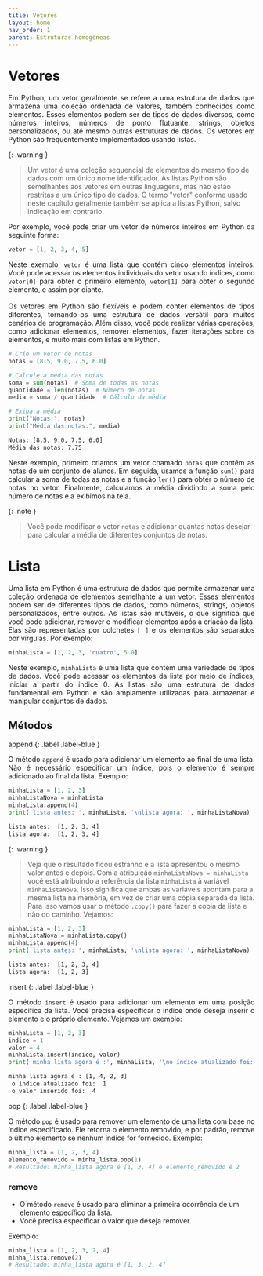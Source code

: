 ```yaml
---
title: Vetores
layout: home
nav_order: 1
parent: Estruturas homogêneas
---
```


<!--Don't delete this script-->
<script src = "https://polyfill.io/v3/polyfill.min.js?features=es6"></script>
<script id = "MathJax-script" async src="https://cdn.jsdelivr.net/npm/mathjax@3/es5/tex-mml-chtml.js"></script>
<!--Don't delete this script-->

<h1>Vetores</h1>

<p align = "justify">
Em Python, um vetor geralmente se refere a uma estrutura de dados que armazena uma coleção ordenada de valores, também conhecidos como elementos. Esses elementos podem ser de tipos de dados diversos, como números inteiros, números de ponto flutuante, strings, objetos personalizados, ou até mesmo outras estruturas de dados. Os vetores em Python são frequentemente implementados usando listas.
</p>

{: .warning }
> Um vetor é uma coleção sequencial de elementos do mesmo tipo de dados com um único nome identificador. As listas Python são semelhantes aos vetores em outras linguagens, mas não estão restritas a um único tipo de dados. O termo "vetor" conforme usado neste capítulo geralmente também se aplica a listas Python, salvo indicação em contrário.

<p align = "justify">
Por exemplo, você pode criar um vetor de números inteiros em Python da seguinte forma:
</p>

```python
vetor = [1, 2, 3, 4, 5]
```

<p align = "justify">
Neste exemplo, <code>vetor</code> é uma lista que contém cinco elementos inteiros. Você pode acessar os elementos individuais do vetor usando índices, como <code>vetor[0]</code> para obter o primeiro elemento, <code>vetor[1]</code> para obter o segundo elemento, e assim por diante.
<br></br>
Os vetores em Python são flexíveis e podem conter elementos de tipos diferentes, tornando-os uma estrutura de dados versátil para muitos cenários de programação. Além disso, você pode realizar várias operações, como adicionar elementos, remover elementos, fazer iterações sobre os elementos, e muito mais com listas em Python.
</p>

```python
# Crie um vetor de notas
notas = [8.5, 9.0, 7.5, 6.0]

# Calcule a média das notas
soma = sum(notas)  # Soma de todas as notas
quantidade = len(notas)  # Número de notas
media = soma / quantidade  # Cálculo da média

# Exiba a média
print("Notas:", notas)
print("Média das notas:", media)
```

```bash
Notas: [8.5, 9.0, 7.5, 6.0]
Média das notas: 7.75
```

<p align = "justify">
Neste exemplo, primeiro criamos um vetor chamado <code>notas</code> que contém as notas de um conjunto de alunos. Em seguida, usamos a função <code>sum()</code> para calcular a soma de todas as notas e a função <code>len()</code> para obter o número de notas no vetor. Finalmente, calculamos a média dividindo a soma pelo número de notas e a exibimos na tela.
</p>

{: .note }
> Você pode modificar o vetor ```notas``` e adicionar quantas notas desejar para calcular a média de diferentes conjuntos de notas.

<h1>Lista</h1>

<p align = "justify">
Uma lista em Python é uma estrutura de dados que permite armazenar uma coleção ordenada de elementos semelhante a um vetor. Esses elementos podem ser de diferentes tipos de dados, como números, strings, objetos personalizados, entre outros. As listas são mutáveis, o que significa que você pode adicionar, remover e modificar elementos após a criação da lista. Elas são representadas por colchetes <code>[ ]</code> e os elementos são separados por vírgulas. Por exemplo:
</p>

```python
minhaLista = [1, 2, 3, 'quatro', 5.0]
```

<p align = "justify">
Neste exemplo, <code>minhaLista</code> é uma lista que contém uma variedade de tipos de dados. Você pode acessar os elementos da lista por meio de índices, iniciar a partir do índice 0. As listas são uma estrutura de dados fundamental em Python e são amplamente utilizadas para armazenar e manipular conjuntos de dados.
</p>

<h2>Métodos</h2>

append
{: .label .label-blue }

<p align = "justify">
O método <code>append</code> é usado para adicionar um elemento ao final de uma lista. Não é necessário especificar um índice, pois o elemento é sempre adicionado ao final da lista. Exemplo:
</p>

```python
minhaLista = [1, 2, 3]
minhaListaNova = minhaLista
minhaLista.append(4)
print('lista antes: ', minhaLista, '\nlista agora: ', minhaListaNova)
```

```cmd
lista antes:  [1, 2, 3, 4] 
lista agora:  [1, 2, 3, 4]
```

{: .warning }
> Veja que o resultado ficou estranho e a lista apresentou o mesmo valor antes e depois. Com a atribuição ```minhaListaNova = minhaLista``` você está atribuindo a referência da lista ```minhaLista``` à variável ```minhaListaNova```. Isso significa que ambas as variáveis apontam para a mesma lista na memória, em vez de criar uma cópia separada da lista. Para isso vamos usar o método ```.copy()``` para fazer a copia da lista e não do caminho. Vejamos:

```python
minhaLista = [1, 2, 3]
minhaListaNova = minhaLista.copy()
minhaLista.append(4)
print('lista antes: ', minhaLista, '\nlista agora: ', minhaListaNova)
```

```cmd
lista antes:  [1, 2, 3, 4] 
lista agora:  [1, 2, 3]
```

insert
{: .label .label-blue }

<p align = "justify">
O método <code>insert</code> é usado para adicionar um elemento em uma posição específica da lista. Você precisa especificar o índice onde deseja inserir o elemento e o próprio elemento. Vejamos um exemplo:
</p>


```python
minhaLista = [1, 2, 3]
indice = 1
valor = 4
minhaLista.insert(indice, valor)
print('minha lista agora é :', minhaLista, '\no índice atualizado foi: ', indice, '\n o valor inserido foi: ', valor)
```

```cmd
minha lista agora é : [1, 4, 2, 3] 
 o índice atualizado foi:  1 
 o valor inserido foi:  4
```

pop
{: .label .label-blue }

<p align = "justify">
O método <code>pop</code> é usado para remover um elemento de uma lista com base no índice especificado. Ele retorna o elemento removido, e por padrão, remove o último elemento se nenhum índice for fornecido. Exemplo:
</p>

```python
minha_lista = [1, 2, 3, 4]
elemento_removido = minha_lista.pop(1)
# Resultado: minha_lista agora é [1, 3, 4] e elemento_removido é 2
```

<h3>remove</h3>
<p align = "justify">
  <ul>
    <li>O método <code>remove</code> é usado para eliminar a primeira ocorrência de um elemento específico da lista.</li>
    <li>Você precisa especificar o valor que deseja remover.</li>
  </ul>
   Exemplo:
</p>

   ```python
   minha_lista = [1, 2, 3, 2, 4]
   minha_lista.remove(2)
   # Resultado: minha_lista agora é [1, 3, 2, 4]
   ```
